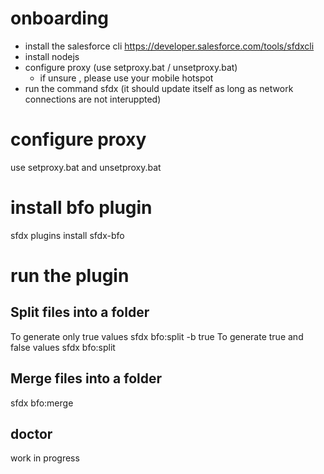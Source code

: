 # onboarding

* install the salesforce cli https://developer.salesforce.com/tools/sfdxcli
* install nodejs
* configure proxy (use setproxy.bat / unsetproxy.bat)
  * if unsure , please use your mobile hotspot
* run the command sfdx (it should update itself as long as network connections are not interuppted)

# configure proxy

use setproxy.bat and unsetproxy.bat

# install bfo plugin

sfdx plugins install sfdx-bfo

# run the plugin

## Split files into a folder

To generate only true values
sfdx bfo:split -b true
To generate true and false values
sfdx bfo:split

## Merge files into a folder

sfdx bfo:merge

## doctor

work in progress
